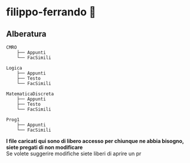 # filippo-ferrando :rocket:

## Alberatura
```
CMRO
    ├── Appunti
    └── FacSimili

Logica
    ├── Appunti
    ├── Testo
    └── FacSimili

MatematicaDiscreta
    ├── Appunti
    ├── Testo
    └── FacSimili

Prog1
    ├── Appunti
    └── FacSimili
```
**I file caricati qui sono di libero accesso per chiunque ne abbia bisogno, siete pregati di non modificare**<br>
Se volete suggerire modifiche siete liberi di aprire un pr
